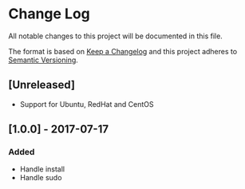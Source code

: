 # Change Log
All notable changes to this project will be documented in this file.

The format is based on [Keep a Changelog](http://keepachangelog.com/)
and this project adheres to [Semantic Versioning](http://semver.org/).

## [Unreleased]
- Support for Ubuntu, RedHat and CentOS

## [1.0.0] - 2017-07-17
### Added
- Handle install
- Handle sudo
